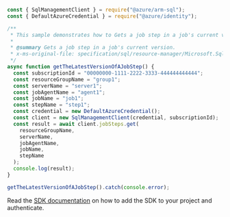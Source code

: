 ```javascript
const { SqlManagementClient } = require("@azure/arm-sql");
const { DefaultAzureCredential } = require("@azure/identity");

/**
 * This sample demonstrates how to Gets a job step in a job's current version.
 *
 * @summary Gets a job step in a job's current version.
 * x-ms-original-file: specification/sql/resource-manager/Microsoft.Sql/preview/2020-11-01-preview/examples/GetJobStepByJob.json
 */
async function getTheLatestVersionOfAJobStep() {
  const subscriptionId = "00000000-1111-2222-3333-444444444444";
  const resourceGroupName = "group1";
  const serverName = "server1";
  const jobAgentName = "agent1";
  const jobName = "job1";
  const stepName = "step1";
  const credential = new DefaultAzureCredential();
  const client = new SqlManagementClient(credential, subscriptionId);
  const result = await client.jobSteps.get(
    resourceGroupName,
    serverName,
    jobAgentName,
    jobName,
    stepName
  );
  console.log(result);
}

getTheLatestVersionOfAJobStep().catch(console.error);
```

Read the [SDK documentation](https://github.com/Azure/azure-sdk-for-js/blob/%40azure%2Farm-sql_9.0.1/sdk/sql/arm-sql/README.md) on how to add the SDK to your project and authenticate.
